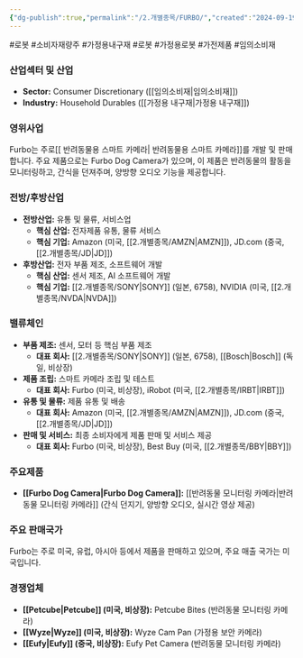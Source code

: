 ```yaml
---
{"dg-publish":true,"permalink":"/2.개별종목/FURBO/","created":"2024-09-19T14:36:41.249+09:00","updated":"2025-06-03T20:05:59.149+09:00"}
---
```


#로봇 #소비자재량주 #가정용내구재 #로봇 #가정용로봇 #가전제품 #임의소비재


### 산업섹터 및 산업

- **Sector:** Consumer Discretionary ([[임의소비재\|임의소비재]])
- **Industry:** Household Durables ([[가정용 내구재\|가정용 내구재]])

### 영위사업

Furbo는 주로[[ 반려동물용 스마트 카메라\| 반려동물용 스마트 카메라]]를 개발 및 판매합니다. 주요 제품으로는 Furbo Dog Camera가 있으며, 이 제품은 반려동물의 활동을 모니터링하고, 간식을 던져주며, 양방향 오디오 기능을 제공합니다.

### 전방/후방산업

- **전방산업:** 유통 및 물류, 서비스업
    - **핵심 산업:** 전자제품 유통, 물류 서비스
    - **핵심 기업:** Amazon (미국, [[2.개별종목/AMZN\|AMZN]]), JD.com (중국, [[2.개별종목/JD\|JD]])
- **후방산업:** 전자 부품 제조, 소프트웨어 개발
    - **핵심 산업:** 센서 제조, AI 소프트웨어 개발
    - **핵심 기업:** [[2.개별종목/SONY\|SONY]] (일본, 6758), NVIDIA (미국, [[2.개별종목/NVDA\|NVDA]])

### 밸류체인

- **부품 제조:** 센서, 모터 등 핵심 부품 제조
    - **대표 회사:** [[2.개별종목/SONY\|SONY]] (일본, 6758), [[Bosch\|Bosch]] (독일, 비상장)
- **제품 조립:** 스마트 카메라 조립 및 테스트
    - **대표 회사:** Furbo (미국, 비상장), iRobot (미국, [[2.개별종목/IRBT\|IRBT]])
- **유통 및 물류:** 제품 유통 및 배송
    - **대표 회사:** Amazon (미국, [[2.개별종목/AMZN\|AMZN]]), JD.com (중국, [[2.개별종목/JD\|JD]])
- **판매 및 서비스:** 최종 소비자에게 제품 판매 및 서비스 제공
    - **대표 회사:** Furbo (미국, 비상장), Best Buy (미국, [[2.개별종목/BBY\|BBY]])

### 주요제품

- **[[Furbo Dog Camera\|Furbo Dog Camera]]:** [[반려동물 모니터링 카메라\|반려동물 모니터링 카메라]] (간식 던지기, 양방향 오디오, 실시간 영상 제공)

### 주요 판매국가

Furbo는 주로 미국, 유럽, 아시아 등에서 제품을 판매하고 있으며, 주요 매출 국가는 미국입니다.

### 경쟁업체

- **[[Petcube\|Petcube]] (미국, 비상장):** Petcube Bites (반려동물 모니터링 카메라)
- **[[Wyze\|Wyze]] (미국, 비상장):** Wyze Cam Pan (가정용 보안 카메라)
- **[[Eufy\|Eufy]] (중국, 비상장):** Eufy Pet Camera (반려동물 모니터링 카메라)